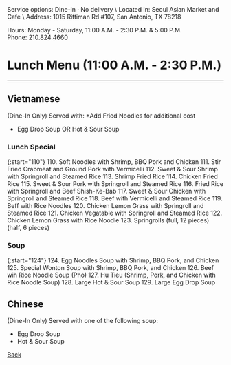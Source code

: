<link rel="stylesheet" href="assets/css/style.css">
Service options: Dine-in · No delivery \
Located in: Seoul Asian Market and Cafe \
Address: 1015 Rittiman Rd #107, San Antonio, TX 78218

Hours: Monday - Saturday, 11:00 A.M. - 2:30 P.M. & 5:00 P.M. \
Phone: 210.824.4660

# Lunch Menu (11:00 A.M. - 2:30 P.M.)
---
## Vietnamese
(Dine-In Only) Served with: *Add Fried Noodles for additional cost
- Egg Drop Soup OR Hot & Sour Soup


### Lunch Special

{:start="110"}
110. Soft Noodles with Shrimp, BBQ Pork and Chicken
111. Stir Fried Crabmeat and Ground Pork with Vermicelli
112. Sweet & Sour Shrimp with Springroll and Steamed Rice
113. Shrimp Fried Rice
114. Chicken Fried Rice
115. Sweet & Sour Pork with Springroll and Steamed Rice
116. Fried Rice with Springroll and Beef Shish-Ke-Bab
117. Sweet & Sour Chicken with Springroll and Steamed Rice
118. Beef with Vermicelli and Steamed Rice
119. Beff with Rice Noodles
120. Chicken Lemon Grass with Springroll and Steamed Rice
121. Chicken Vegatable with Springroll and Steamed Rice
122. Chicken Lemon Grass with Rice Noodle
123. Springrolls (full, 12 pieces) (half, 6 pieces)


### Soup

{:start="124"}
124. Egg Noodles Soup with Shrimp, BBQ Pork, and Chicken
125. Special Wonton Soup with Shrimp, BBQ Pork, and Chicken
126. Beef wih Rice Noodle Soup (Pho)
127. Hu Tieu (Shrimp, Pork, and Chicken with Rice Noodle Soup)
128. Large Hot & Sour Soup
129. Large Egg Drop Soup

## Chinese
(Dine-In Only) Served with one of the following soup:
- Egg Drop Soup
- Hot & Sour Soup 

[Back](./)